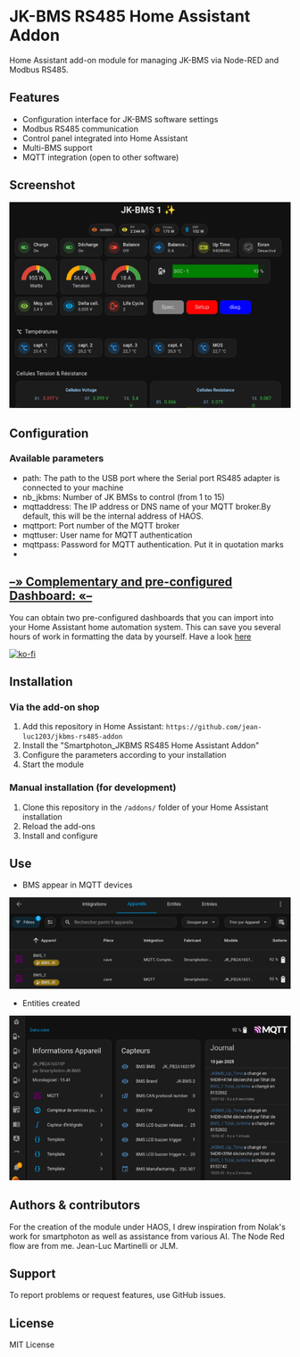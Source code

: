 # JK-BMS RS485 Home Assistant Addon

Home Assistant add-on module for managing JK-BMS via Node-RED and Modbus RS485.

## Features

- Configuration interface for JK-BMS software settings
- Modbus RS485 communication
- Control panel integrated into Home Assistant
- Multi-BMS support
- MQTT integration (open to other software)

## Screenshot

![Logo](https://raw.githubusercontent.com/jean-luc1203/jkbms-rs485-addon/main/images/JKBMS-preview.png)


## Configuration

### Available parameters
 
- path:  The path to the USB port where the Serial port RS485 adapter is connected to your machine
- nb_jkbms: Number of JK BMSs to control (from 1 to 15)
- mqttaddress: The IP address or DNS name of your MQTT broker.By default, this will be the internal address of HAOS.
- mqttport: Port number of the MQTT broker
- mqttuser: User name for MQTT authentication
- mqttpass: Password for MQTT authentication. Put it in quotation marks
- 
## <u>&ndash;&raquo; Complementary and pre-configured Dashboard: &laquo;&ndash; </u>

You can obtain two pre-configured dashboards that you can import into your Home Assistant home automation system. 
This can save you several hours of work in formatting the data by yourself.
Have a look [here](https://ko-fi.com/s/495acc37c7) 

[![ko-fi](https://ko-fi.com/img/githubbutton_sm.svg)](https://ko-fi.com/Y8Y3YHYZP)

## Installation

### Via the add-on shop

1. Add this repository in Home Assistant: `https://github.com/jean-luc1203/jkbms-rs485-addon`
2. Install the "Smartphoton_JKBMS RS485 Home Assistant Addon"
3. Configure the parameters according to your installation
4. Start the module

### Manual installation (for development)

1. Clone this repository in the `/addons/` folder of your Home Assistant installation
2. Reload the add-ons
3. Install and configure

## Use

- BMS appear in MQTT devices

![BMS-in-MQTT-devices](images/JKBMS-in-MQTT-devices.png)

- Entities created

![JKBMS-entities](images/JKBMS-entities.png)


## Authors & contributors

For the creation of the module under HAOS, I drew inspiration from Nolak's work for smartphoton 
as well as assistance from various AI.
The Node Red flow are from me. Jean-Luc Martinelli or JLM.


## Support

To report problems or request features, use GitHub issues.

## License

MIT License
